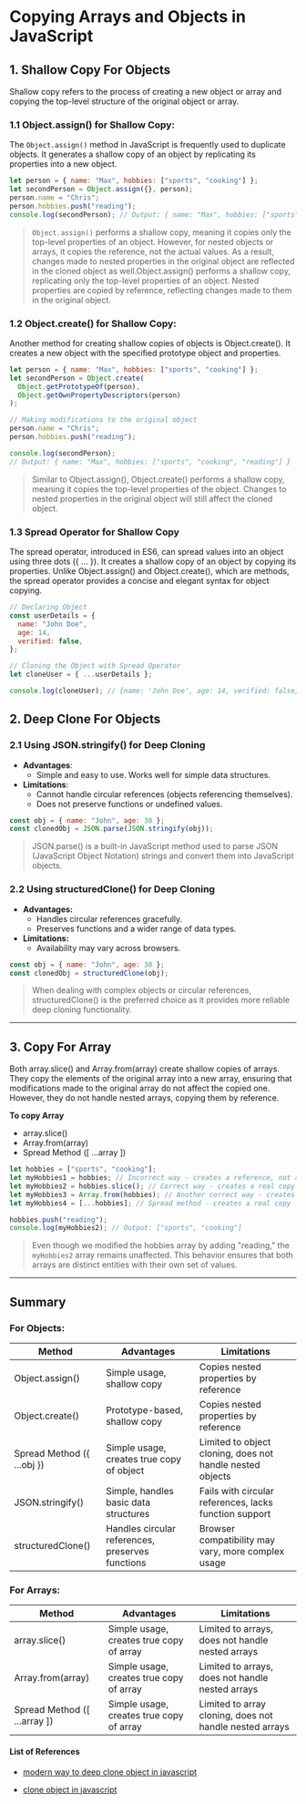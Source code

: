 # Copying Arrays and Objects in JavaScript

## 1. Shallow Copy For Objects

Shallow copy refers to the process of creating a new object or array and copying the top-level structure of the original object or array.

### 1.1 Object.assign() for Shallow Copy:

The `Object.assign()` method in JavaScript is frequently used to duplicate objects. It generates a shallow copy of an object by replicating its properties into a new object.

```javascript
let person = { name: "Max", hobbies: ["sports", "cooking"] };
let secondPerson = Object.assign({}, person);
person.name = "Chris";
person.hobbies.push("reading");
console.log(secondPerson); // Output: { name: "Max", hobbies: ["sports", "cooking", "reading"] }
```

> `Object.assign()` performs a shallow copy, meaning it copies only the top-level properties of an object. However, for nested objects or arrays, it copies the reference, not the actual values.
> As a result, changes made to nested properties in the original object are reflected in the cloned object as well.Object.assign() performs a shallow copy, replicating only the top-level properties of an object. Nested properties are copied by reference, reflecting changes made to them in the original object.

### 1.2 Object.create() for Shallow Copy:

Another method for creating shallow copies of objects is Object.create(). It creates a new object with the specified prototype object and properties.

```javascript
let person = { name: "Max", hobbies: ["sports", "cooking"] };
let secondPerson = Object.create(
  Object.getPrototypeOf(person),
  Object.getOwnPropertyDescriptors(person)
);

// Making modifications to the original object
person.name = "Chris";
person.hobbies.push("reading");

console.log(secondPerson);
// Output: { name: "Max", hobbies: ["sports", "cooking", "reading"] }
```

> Similar to Object.assign(), Object.create() performs a shallow copy, meaning it copies the top-level properties of the object. Changes to nested properties in the original object will still affect the cloned object.

### 1.3 Spread Operator for Shallow Copy

The spread operator, introduced in ES6, can spread values into an object using three dots ({ ... }). It creates a shallow copy of an object by copying its properties. Unlike Object.assign() and Object.create(), which are methods, the spread operator provides a concise and elegant syntax for object copying.

```js
// Declaring Object
const userDetails = {
  name: "John Doe",
  age: 14,
  verified: false,
};

// Cloning the Object with Spread Operator
let cloneUser = { ...userDetails };

console.log(cloneUser); // {name: 'John Doe', age: 14, verified: false}
```

## 2. Deep Clone For Objects

### 2.1 Using JSON.stringify() for Deep Cloning

- **Advantages**:
  - Simple and easy to use.
    Works well for simple data structures.
- **Limitations**:
  - Cannot handle circular references (objects referencing themselves).
  - Does not preserve functions or undefined values.

```javascript
const obj = { name: "John", age: 30 };
const clonedObj = JSON.parse(JSON.stringify(obj));
```

> JSON.parse() is a built-in JavaScript method used to parse JSON (JavaScript Object Notation) strings and convert them into JavaScript objects.

### 2.2 Using structuredClone() for Deep Cloning

- **Advantages:**
  - Handles circular references gracefully.
  - Preserves functions and a wider range of data types.
- **Limitations:**
  - Availability may vary across browsers.

```javascript
const obj = { name: "John", age: 30 };
const clonedObj = structuredClone(obj);
```

> When dealing with complex objects or circular references, structuredClone() is the preferred choice as it provides more reliable deep cloning functionality.

---

## 3. Copy For Array

Both array.slice() and Array.from(array) create shallow copies of arrays. They copy the elements of the original array into a new array, ensuring that modifications made to the original array do not affect the copied one. However, they do not handle nested arrays, copying them by reference.

**To copy Array**

- array.slice()
- Array.from(array)
- Spread Method ([ ...array ])

```javascript
let hobbies = ["sports", "cooking"];
let myHobbies1 = hobbies; // Incorrect way - creates a reference, not a copy
let myHobbies2 = hobbies.slice(); // Correct way - creates a real copy
let myHobbies3 = Array.from(hobbies); // Another correct way - creates a real copy
let myHobbies4 = [...hobbies]; // Spread method - creates a real copy

hobbies.push("reading");
console.log(myHobbies2); // Output: ["sports", "cooking"]

```

> Even though we modified the hobbies array by adding "reading," the `myHobbies2` array remains unaffected. This behavior ensures that both arrays are distinct entities with their own set of values.

---

## Summary

### For Objects:

| Method                         | Advantages                                      | Limitations                                            |
|--------------------------------|-------------------------------------------------|---------------------------------------------------------|
| Object.assign()                | Simple usage, shallow copy                      | Copies nested properties by reference                   |
| Object.create()                | Prototype-based, shallow copy                   | Copies nested properties by reference                   |
| Spread Method ({ ...obj })     | Simple usage, creates true copy of object      | Limited to object cloning, does not handle nested objects |
| JSON.stringify()               | Simple, handles basic data structures          | Fails with circular references, lacks function support  |
| structuredClone()              | Handles circular references, preserves functions| Browser compatibility may vary, more complex usage      |

### For Arrays:

| Method                         | Advantages                                      | Limitations                                            |
|--------------------------------|-------------------------------------------------|---------------------------------------------------------|
| array.slice()                  | Simple usage, creates true copy of array       | Limited to arrays, does not handle nested arrays        |
| Array.from(array)              | Simple usage, creates true copy of array       | Limited to arrays, does not handle nested arrays        |
| Spread Method ([ ...array ])   | Simple usage, creates true copy of array       | Limited to array cloning, does not handle nested arrays  |


#### List of References

- [modern way to deep clone object in javascript](https://medium.com/@saikiran-dev/absolute-modern-way-to-deep-clone-object-in-javascript-61f0282db8de)

- [clone object in javascript](https://www.freecodecamp.org/news/clone-an-object-in-javascript/)
